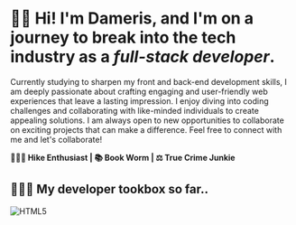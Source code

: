 # 👋🏾 Hi! I'm Dameris, and I'm on a journey to break into the tech industry as a _full-stack developer_.

Currently studying to sharpen my front and back-end development skills, I am deeply passionate about crafting engaging and user-friendly web experiences that leave a lasting impression.
I enjoy diving into coding challenges and collaborating with like-minded individuals to create appealing solutions. I am always open to new opportunities to collaborate on exciting projects that can make a difference.
Feel free to connect with me and let's collaborate!

**🤸🏾‍♀️ Hike Enthusiast | 📚 Book Worm | ⚖️ True Crime Junkie** 

## 👩🏾‍💻 My developer tookbox so far..
![HTML5](https://img.shields.io/badge/html5-%23E34F26.svg?style=for-the-badge&logo=html5&logoColor=white)
